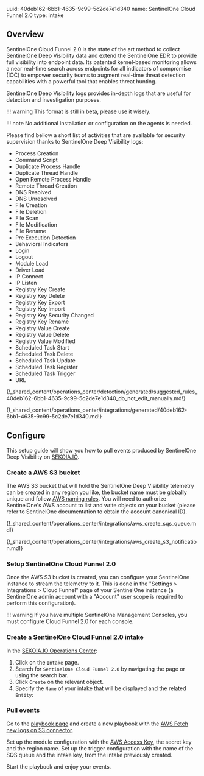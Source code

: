 uuid: 40deb162-6bb1-4635-9c99-5c2de7e1d340
name: SentinelOne Cloud Funnel 2.0
type: intake

## Overview

SentinelOne Cloud Funnel 2.0 is the state of the art method to collect SentinelOne Deep Visibility data and extend the SentinelOne EDR to provide full visibility into endpoint data. Its patented kernel-based monitoring allows a near real-time search across endpoints for all indicators of compromise (IOC) to empower security teams to augment real-time threat detection capabilities with a powerful tool that enables threat hunting.

SentinelOne Deep Visibility logs provides in-depth logs that are useful for detection and investigation purposes.

!!! warning
    This format is still in beta, please use it wisely.

!!! note
    No additional installation or configuration on the agents is needed.

Please find bellow a short list of activities that are available for security supervision thanks to SentinelOne Deep Visibility logs:

- Process Creation
- Command Script
- Duplicate Process Handle
- Duplicate Thread Handle
- Open Remote Process Handle
- Remote Thread Creation
- DNS Resolved
- DNS Unresolved
- File Creation
- File Deletion
- File Scan
- File Modification
- File Rename
- Pre Execution Detection
- Behavioral Indicators
- Login 
- Logout
- Module Load
- Driver Load
- IP Connect
- IP Listen
- Registry Key Create
- Registry Key Delete
- Registry Key Export
- Registry Key Import
- Registry Key Security Changed
- Registry Key Rename
- Registry Value Create
- Registry Value Delete
- Registry Value Modified
- Scheduled Task Start
- Scheduled Task Delete
- Scheduled Task Update
- Scheduled Task Register
- Scheduled Task Trigger
- URL

{!_shared_content/operations_center/detection/generated/suggested_rules_40deb162-6bb1-4635-9c99-5c2de7e1d340_do_not_edit_manually.md!}

{!_shared_content/operations_center/integrations/generated/40deb162-6bb1-4635-9c99-5c2de7e1d340.md!}

## Configure

This setup guide will show you how to pull events produced by SentinelOne Deep Visibility on [SEKOIA.IO](https://app.sekoia.io/).

### Create a AWS S3 bucket

The AWS S3 bucket that will hold the SentinelOne Deep Visibility telemetry can be created in any region you like, the bucket name must be globally unique and follow [AWS naming rules](https://docs.aws.amazon.com/AmazonS3/latest/userguide/bucketnamingrules.html).
You will need to authorize SentinelOne's AWS account to list and write objects on your bucket (please refer to SentinelOne documentation to obtain the account canonical ID).

{!_shared_content/operations_center/integrations/aws_create_sqs_queue.md!}

{!_shared_content/operations_center/integrations/aws_create_s3_notification.md!}

### Setup SentinelOne Cloud Funnel 2.0

Once the AWS S3 bucket is created, you can configure your SentinelOne instance to stream the telemetry to it. This is done in the "Settings > Integrations > Cloud Funnel" page of your SentinelOne instance (a SentinelOne admin account with a "Account" user scope is required to perform this configuration).

!!! warning
    If you have multiple SentinelOne Management Consoles, you must configure Cloud Funnel 2.0 for each console.

### Create a SentinelOne Cloud Funnel 2.0 intake

In the [SEKOIA.IO Operations Center](https://app.sekoia.io/operations/intakes):

1. Click on the `Intake` page.
2. Search for `SentinelOne Cloud Funnel 2.0` by navigating the page or using the search bar.
3. Click `Create` on the relevant object.
4. Specify the `Name` of your intake that will be displayed and the related `Entity`:

### Pull events

Go to the [playbook page](https://app.sekoia.io/operations/playbooks) and create a new playbook with the [AWS Fetch new logs on S3 connector](../../../../automate/library/aws#fetch-new-logs-on-s3).

Set up the module configuration with the [AWS Access Key](https://docs.aws.amazon.com/IAM/latest/UserGuide/id_credentials_access-keys.html), the secret key and the region name. Set up the trigger configuration with the name of the SQS queue and the intake key, from the intake previously created.

Start the playbook and enjoy your events.